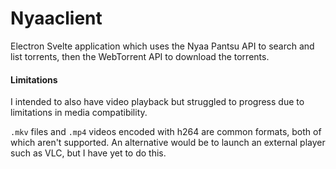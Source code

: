 # Nyaaclient

Electron Svelte application which uses the Nyaa Pantsu API to search and list torrents, then the WebTorrent API to download the torrents.

#### Limitations

I intended to also have video playback but struggled to progress due to limitations in media compatibility.

`.mkv` files and `.mp4` videos encoded with h264 are common formats, both of which aren't supported. An alternative would be to launch an external player such as VLC, but I have yet to do this.
